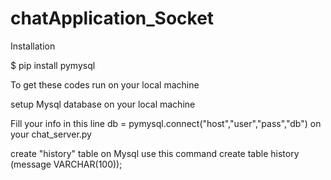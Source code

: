 # chatApplication_Socket

Installation

$ pip install pymysql

To get these codes run on your local machine

setup Mysql database on your local machine

Fill your info in this line db = pymysql.connect("host","user","pass","db") on your chat_server.py

create "history" table on Mysql use this command create table history (message VARCHAR(100));

